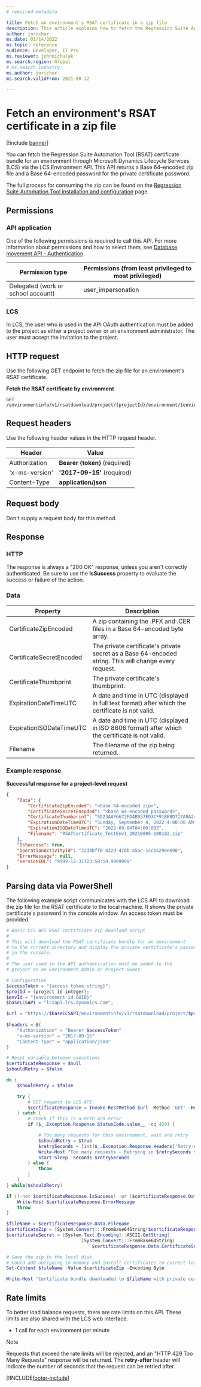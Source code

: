 ```yaml
---
# required metadata

title: Fetch an environment's RSAT certificate in a zip file
description: This article explains how to fetch the Regression Suite Automation Tool (RSAT) certificate bundle for an environment through Microsoft Dynamics Lifecycle Services (LCS) via the LCS Environment API.
author: jorichar
ms.date: 01/14/2022
ms.topic: reference
audience: Developer, IT Pro
ms.reviewer: johnmichalak
ms.search.region: Global
# ms.search.industry: 
ms.author: jorichar
ms.search.validFrom: 2021-08-12

---
```


# Fetch an environment's RSAT certificate in a zip file

[!include [banner](../../../includes/banner.md)]

You can fetch the Regression Suite Automation Tool (RSAT) certificate bundle for an environment through Microsoft Dynamics Lifecycle Services (LCS) via the LCS Environment API. This API returns a Base 64–encoded zip file and a Base 64–encoded password for the private certificate password.

The full process for consuming the zip can be found on the [Regression Suite Automation Tool installation and configuration](../../../perf-test/rsat/rsat-install-configure.md) page.

## Permissions

### API application

One of the following permissions is required to call this API. For more information about permissions and how to select them, see [Database movement API - Authentication](../../../database/api/dbmovement-api-authentication.md).

| Permission type                    | Permissions (from least privileged to most privileged) |
|------------------------------------|--------------------------------------------------------|
| Delegated (work or school account) | user\_impersonation                                    |

### LCS

In LCS, the user who is used in the API OAuth authentication must be added to the project as either a project owner or an environment administrator. The user must accept the invitation to the project.

## HTTP request

Use the following GET endpoint to fetch the zip file for an environment's RSAT certificate.

**Fetch the RSAT certificate by environment**

<!-- { "blockType": "ignored" } -->
```http
GET /environmentinfo/v1/rsatdownload/project/{projectId}/environment/{environmentId}
```

## Request headers

Use the following header values in the HTTP request header.

| Header         | Value                         |
|----------------|-------------------------------|
| Authorization  | **Bearer {token}** (required) |
| 'x-ms-version' | **'2017-09-15'** (required)   |
| Content-Type   | **application/json**          |

## Request body

Don't supply a request body for this method.

## Response

### HTTP

The response is always a "200 OK" response, unless you aren't correctly authenticated. Be sure to use the **IsSuccess** property to evaluate the success or failure of the action.

### Data

| Property | Description |
|----------|-------------|
| CertificateZipEncoded | A zip containing the .PFX and .CER files in a Base 64-encoded byte array. |
| CertificateSecretEncoded | The private certificate's private secret as a Base 64-encoded string. This will change every request. |
| CertificateThumbprint | The private certificate's thumbprint. |
| ExpirationDateTimeUTC | A date and time in UTC (displayed in full text format) after which the certificate is not valid. |
| ExpirationISODateTimeUTC | A date and time in UTC (displayed in ISO 8606 format) after which the certificate is not valid. |
| Filename | The filename of the zip being returned. |

### Example response

**Successful response for a project-level request**

```json
{
    "Data": {
        "CertificateZipEncoded": "<base 64-encoded zip>",
        "CertificateSecretEncoded": "<base 64-encoded password>",
        "CertificateThumbprint": "5D23AAF6672FD4B957ED3CF91BB8D717A9A2499A",
        "ExpirationDateTimeUTC": "Sunday, September 4, 2022 4:00:00 AM",
        "ExpirationISODateTimeUTC": "2022-09-04T04:00:00Z",
        "Filename": "RSATCertificate_TestEnv1_20210805-100102.zip"
    },
    "IsSuccess": true,
    "OperationActivityId": "2234bff0-432d-478b-a5ac-1ccb529ee698",
    "ErrorMessage": null,
    "VersionEOL": "9999-12-31T23:59:59.9999999"
}
```

## Parsing data via PowerShell

The following example script communicates with the LCS API to download the zip file for the RSAT certificate to the local machine. It shows the private certificate's password in the console window. An access token must be provided.

```powershell
# Basic LCS API RSAT certificate zip download script
#
# This will download the RSAT certificate bundle for an environment
# to the current directory and display the private certificate's password
# in the console.
#
# The user used in the API authentication must be added to the
# project as an Environment Admin or Project Owner

# Configuration
$accessToken = "{access token string}";
$projId = {project id integer};
$envId = "{environment id GUID}"
$baseLCSAPI = "lcsapi.lcs.dynamics.com";

$url = "https://$baseLCSAPI/environmentinfo/v1/rsatdownload/project/$projId/environment/$envId"
 
$headers = @{
    "Authorization" = "Bearer $accessToken"
    "x-ms-version" = "2017-09-15"
    "Content-Type" = "application/json"
}

# Reset variable between executions
$certificateResponse = $null 
$shouldRetry = $false

do {
    $shouldRetry = $false

    try {
        # GET request to LCS API
        $certificateResponse = Invoke-RestMethod $url -Method 'GET' -Headers $headers
    } catch {
        # Check if this is a HTTP 429 error
        if ($_.Exception.Response.StatusCode.value__ -eq 429) {

            # Too many requests for this environment, wait and retry
            $shouldRetry = $true
            $retrySeconds = [int]$_.Exception.Response.Headers['Retry-After']
            Write-Host "Too many requests - Retrying in $retrySeconds seconds"
            Start-Sleep -Seconds $retrySeconds
        } else {
            throw
        }
    }
} while($shouldRetry)

if ((-not $certificateResponse.IsSuccess) -or ($certificateResponse.Data -eq $null)) {
    Write-Host $certificateResponse.ErrorMessage
    throw
}

$fileName = $certificateResponse.Data.Filename
$certificateZip = [System.Convert]::FromBase64String($certificateResponse.Data.CertificateZipEncoded)
$certificateSecret = [System.Text.Encoding]::ASCII.GetString(
                            [System.Convert]::FromBase64String(
                                $certificateResponse.Data.CertificateSecretEncoded))

# Save the zip to the local disk.
# Could add unzipping in memory and install certificates to correct local certificate stores.
Set-Content $fileName -Value $certificateZip -Encoding Byte

Write-Host "Certificate bundle downloaded to $fileName with private certificate password $certificateSecret"
```

## Rate limits

To better load balance requests, there are rate limits on this API. These limits are also shared with the LCS web interface.

* 1 call for each environment per minute

> [!NOTE]
> Requests that exceed the rate limits will be rejected, and an "HTTP 429 Too Many Requests" response will be returned. The **retry-after** header will indicate the number of seconds that the request can be retried after.

[!INCLUDE[footer-include](../../../../../includes/footer-banner.md)]
